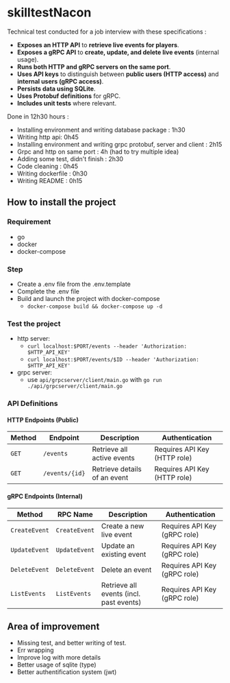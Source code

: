 # skilltestNacon

Technical test conducted for a job interview with these specifications :

-  **Exposes an HTTP API** to **retrieve live events for players**.
-  **Exposes a gRPC API** to **create, update, and delete live events** (internal usage).
-  **Runs both HTTP and gRPC servers on the same port**.
-  **Uses API keys** to distinguish between **public users (HTTP access)** and **internal users (gRPC access)**.
-  **Persists data using SQLite**.
-  **Uses Protobuf definitions** for gRPC.
-  **Includes unit tests** where relevant.

Done in 12h30 hours :

- Installing environment and writing database package : 1h30
- Writing http api: 0h45
- Installing environment and writing grpc protobuf, server and client : 2h15
- Grpc and http on same port : 4h (had to try multiple idea)
- Adding some test, didn't finish : 2h30
- Code cleaning : 0h45
- Writing dockerfile : 0h30
- Writing README : 0h15

 
## How to install the project

### Requirement 
  - go
  - docker
  - docker-compose

 ### Step
+ Create a .env file from the .env.template 
+ Complete the .env file
+ Build and launch the project with docker-compose
	+  `docker-compose build && docker-compose up -d`
 
 ### Test the project 
 + http server:
	 + `curl localhost:$PORT/events --header 'Authorization: $HTTP_API_KEY'` 
	 +  `curl localhost:$PORT/events/$ID --header 'Authorization: $HTTP_API_KEY'` 
 + grpc server: 
	 + use `api/grpcserver/client/main.go` with `go run ./api/grpcserver/client/main.go`
	 
### **API Definitions**

#### **HTTP Endpoints (Public)**

| Method | Endpoint       | Description                  | Authentication               |
|--------|----------------|------------------------------|------------------------------|
| `GET`  | `/events`      | Retrieve all active events   | Requires API Key (HTTP role) |
| `GET`  | `/events/{id}` | Retrieve details of an event | Requires API Key (HTTP role) |

#### **gRPC Endpoints (Internal)**

| Method        | RPC Name      | Description                             | Authentication               |
|---------------|---------------|-----------------------------------------|------------------------------|
| `CreateEvent` | `CreateEvent` | Create a new live event                 | Requires API Key (gRPC role) |
| `UpdateEvent` | `UpdateEvent` | Update an existing event                | Requires API Key (gRPC role) |
| `DeleteEvent` | `DeleteEvent` | Delete an event                         | Requires API Key (gRPC role) |
| `ListEvents`  | `ListEvents`  | Retrieve all events (incl. past events) | Requires API Key (gRPC role) |

## Area of ​​improvement
+ Missing test, and better writing of test.
+ Err wrapping 
+ Improve log with more details
+ Better usage of sqlite (type)
+ Better authentification system (jwt)


